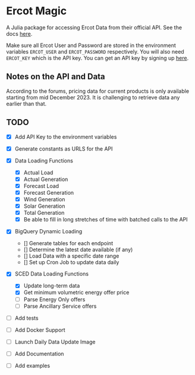 # Ercot Magic

A Julia package for accessing Ercot Data from their official API. See the docs [here](docspage.com).

Make sure all Ercot User and Password are stored in the environment variables `ERCOT_USER` and `ERCOT_PASSWORD` respectively. You will also need `ERCOT_KEY` which is the API key. You can get an API key by signing up [here](https://developer.ercot.com/applications/pubapi/user-guide/registration-and-authentication/).

## Notes on the API and Data
According to the forums, pricing data for current products is only available starting from mid December 2023. It is challenging to retrieve data any earlier than that. 

## TODO 
- [X] Add API Key to the environment variables
- [X] Generate constants as URLS for the API
- [X] Data Loading Functions
    - [X] Actual Load
    - [X] Actual Generation
    - [X] Forecast Load
    - [X] Forecast Generation
    - [X] Wind Generation
    - [X] Solar Generation
    - [X] Total Generation
    - [X] Be able to fill in long stretches of time with batched calls to the API
- [X] BigQuery Dynamic Loading 
    - [] Generate tables for each endpoint 
    - [] Determine the latest date available (if any)
    - [] Load Data with a specific date range
    - [] Set up Cron Job to update data daily

- [X] SCED Data Loading Functions
    - [X] Update long-term data 
    - [X] Get minimum volumetric energy offer price
    - [ ] Parse Energy Only offers
    - [ ] Parse Ancillary Service offers
- [ ] Add tests
- [ ] Add Docker Support
- [ ] Launch Daily Data Update Image
- [ ] Add Documentation
- [ ] Add examples